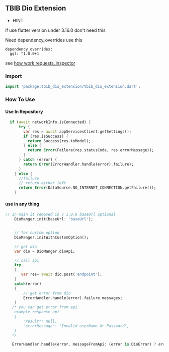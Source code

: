 ##   TBIB Dio Extension

* HINT

if use flutter version under 3.16.0
don't need this 

Need dependency_overrides use this

```pubspec
dependency_overrides:
  gql: ^1.0.0+1
```

see <a href="https://pub.dev/packages/requests_inspector">how work requests_inspector</a>

### Import

```dart
import 'package:tbib_dio_extension/tbib_dio_extension.dart';
```

### How To Use

#### Use In Repository

```dart
  if (await networkInfo.isConnected) {
      try {
        var res = await appServicesClient.getSettings();
        if (res.isSuccess) {
          return Success(res.toModel);
        } else {
          return Error(Failure(res.statusCode, res.errorMessage));
        }
      } catch (error) {
        return Error(ErrorHandler.handle(error).failure);
      }
    } else {
      //failure
      // return either left
      return Error(DataSource.NO_INTERNET_CONNECTION.getFailure());
    }

```

#### use in any thing

```dart
// in main it removed in v 1.0.0 baseUrl optional
    DioManger.init(baseUrl: 'baseUrl');


    // for custom option
    DioManger.initWithCustomOption();

    // get dio
    var dio = DioManger.dioApi;

    // call api
    try
    {
       var res= await dio.post('endpoint');
    }
    catch(error)
    {
        // get error from dio
        ErrorHandler.handle(error).failure.messages;
    }
   /* you can get error from api
    example response api
    {
        "result": null,
        "errorMessage": "Invalid userName Or Password",
    }
   */

   ErrorHandler.handle(error, messageFromApi: (error is DioError) ? error.response?.data['errorMessage'] : null).failure.messages;


